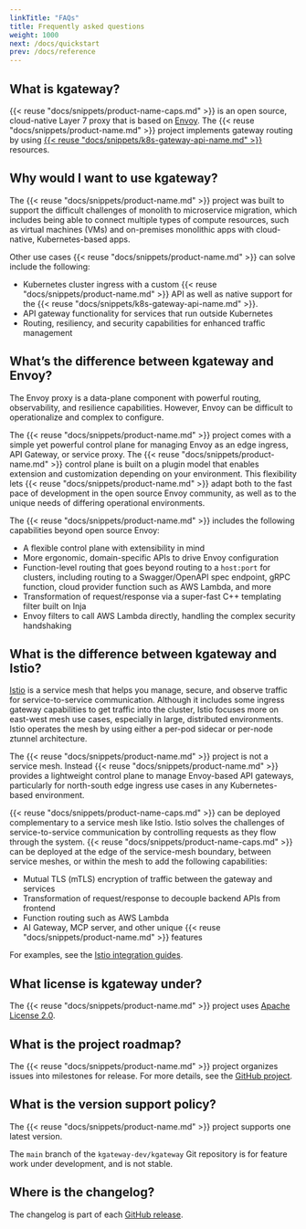 ```yaml
---
linkTitle: "FAQs"
title: Frequently asked questions
weight: 1000
next: /docs/quickstart
prev: /docs/reference
---
```


## What is kgateway?

{{< reuse "docs/snippets/product-name-caps.md" >}} is an open source, cloud-native Layer 7 proxy that is based on [Envoy](https://www.envoyproxy.io/). The {{< reuse "docs/snippets/product-name.md" >}} project implements gateway routing by using [{{< reuse "docs/snippets/k8s-gateway-api-name.md" >}}](https://gateway-api.sigs.k8s.io/) resources.

## Why would I want to use kgateway?

The {{< reuse "docs/snippets/product-name.md" >}} project was built to support the difficult challenges of monolith to microservice migration, which includes being able to connect multiple types of compute resources, such as virtual machines (VMs) and on-premises monolithic apps with cloud-native, Kubernetes-based apps.

Other use cases {{< reuse "docs/snippets/product-name.md" >}} can solve include the following:

* Kubernetes cluster ingress with a custom {{< reuse "docs/snippets/product-name.md" >}} API as well as native support for the {{< reuse "docs/snippets/k8s-gateway-api-name.md" >}}.
* API gateway functionality for services that run outside Kubernetes
* Routing, resiliency, and security capabilities for enhanced traffic management

## What’s the difference between kgateway and Envoy? 

The Envoy proxy is a data-plane component with powerful routing, observability, and resilience capabilities. However, Envoy can be difficult to operationalize and complex to configure. 

The {{< reuse "docs/snippets/product-name.md" >}} project comes with a simple yet powerful control plane for managing Envoy as an edge ingress, API Gateway, or service proxy. The {{< reuse "docs/snippets/product-name.md" >}} control plane is built on a plugin model that enables extension and customization depending on your environment. This flexibility lets {{< reuse "docs/snippets/product-name.md" >}} adapt both to the fast pace of development in the open source Envoy community, as well as to the unique needs of differing operational environments.

The {{< reuse "docs/snippets/product-name.md" >}} includes the following capabilities beyond open source Envoy:

* A flexible control plane with extensibility in mind
* More ergonomic, domain-specific APIs to drive Envoy configuration
* Function-level routing that goes beyond routing to a `host:port` for clusters, including routing to a Swagger/OpenAPI spec endpoint, gRPC function, cloud provider function such as AWS Lambda, and more
* Transformation of request/response via a super-fast C++ templating filter built on Inja
* Envoy filters to call AWS Lambda directly, handling the complex security handshaking

## What is the difference between kgateway and Istio?

[Istio](https://istio.io/latest/docs/overview/what-is-istio/) is a service mesh that helps you manage, secure, and observe traffic for service-to-service communication. Although it includes some ingress gateway capabilities to get traffic into the cluster, Istio focuses more on east-west mesh use cases, especially in large, distributed environments. Istio operates the mesh by using either a per-pod sidecar or per-node ztunnel architecture.

The {{< reuse "docs/snippets/product-name.md" >}} project is not a service mesh. Instead {{< reuse "docs/snippets/product-name.md" >}} provides a lightweight control plane to manage Envoy-based API gateways, particularly for north-south edge ingress use cases in any Kubernetes-based environment. 

{{< reuse "docs/snippets/product-name-caps.md" >}} can be deployed complementary to a service mesh like Istio. Istio solves the challenges of service-to-service communication by controlling requests as they flow through the system. {{< reuse "docs/snippets/product-name-caps.md" >}} can be deployed at the edge of the service-mesh boundary, between service meshes, or within the mesh to add the following capabilities:

* Mutual TLS (mTLS) encryption of traffic between the gateway and services
* Transformation of request/response to decouple backend APIs from frontend
* Function routing such as AWS Lambda
* AI Gateway, MCP server, and other unique {{< reuse "docs/snippets/product-name.md" >}} features

For examples, see the [Istio integration guides](/docs/integrations/istio/).

## What license is kgateway under?

The {{< reuse "docs/snippets/product-name.md" >}} project uses [Apache License 2.0](http://www.apache.org/licenses/).

## What is the project roadmap?

The {{< reuse "docs/snippets/product-name.md" >}} project organizes issues into milestones for release. For more details, see the [GitHub project](https://github.com/kgateway-dev/kgateway/milestones).

## What is the version support policy?

The {{< reuse "docs/snippets/product-name.md" >}} project supports one latest version.

The `main` branch of the `kgateway-dev/kgateway` Git repository is for feature work under development, and is not stable.

## Where is the changelog?

The changelog is part of each [GitHub release](https://github.com/kgateway-dev/kgateway/releases).

<!--
## Is there enterprise software that is based on kgateway?

{{< cards >}}
  {{< card link="https://www.solo.io/products/gloo-gateway/" title="Solo.io" tag= "Enterprise" image="/img/gloo-gateway-ver-light-on-dark.png" icon="external-link">}}
{{< /cards >}} -->
